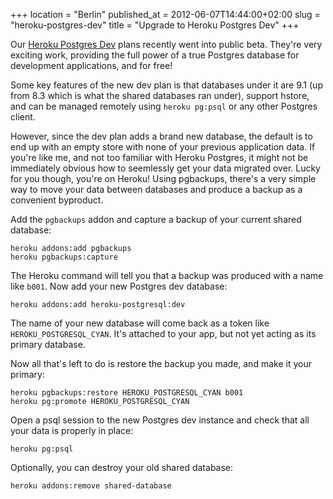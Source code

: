 +++
location = "Berlin"
published_at = 2012-06-07T14:44:00+02:00
slug = "heroku-postgres-dev"
title = "Upgrade to Heroku Postgres Dev"
+++

Our [Heroku Postgres Dev](https://postgres.heroku.com/) plans recently went into public beta. They're very exciting work, providing the full power of a true Postgres database for development applications, and for free!

Some key features of the new dev plan is that databases under it are 9.1 (up from 8.3 which is what the shared databases ran under), support hstore, and can be managed remotely using `heroku pg:psql` or any other Postgres client.

However, since the dev plan adds a brand new database, the default is to end up with an empty store with none of your previous application data. If you're like me, and not too familiar with Heroku Postgres, it might not be immediately obvious how to seemlessly get your data migrated over. Lucky for you though, you're on Heroku! Using pgbackups, there's a very simple way to move your data between databases and produce a backup as a convenient byproduct.

Add the `pgbackups` addon and capture a backup of your current shared database:

    heroku addons:add pgbackups
    heroku pgbackups:capture

The Heroku command will tell you that a backup was produced with a name like `b001`. Now add your new Postgres dev database:

    heroku addons:add heroku-postgresql:dev

The name of your new database will come back as a token like `HEROKU_POSTGRESQL_CYAN`. It's attached to your app, but not yet acting as its primary database.

Now all that's left to do is restore the backup you made, and make it your primary:

    heroku pgbackups:restore HEROKU_POSTGRESQL_CYAN b001
    heroku pg:promote HEROKU_POSTGRESQL_CYAN

Open a psql session to the new Postgres dev instance and check that all your data is properly in place:

    heroku pg:psql

Optionally, you can destroy your old shared database:

    heroku addons:remove shared-database
